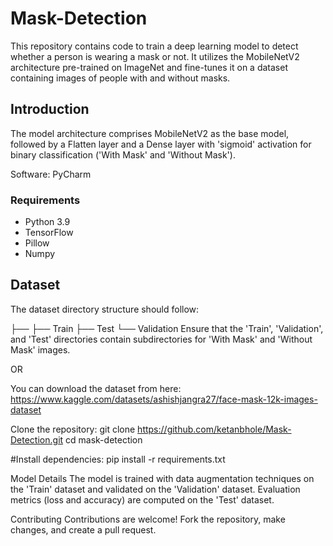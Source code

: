 # Mask-Detection

This repository contains code to train a deep learning model to detect whether a person is wearing a mask or not. 
It utilizes the MobileNetV2 architecture pre-trained on ImageNet and fine-tunes it on a dataset containing images of people with and without masks.

## Introduction

The model architecture comprises MobileNetV2 as the base model, followed by a Flatten layer and a Dense layer with 'sigmoid' activation for binary classification ('With Mask' and 'Without Mask').

Software:
PyCharm

### Requirements

- Python 3.9
- TensorFlow
- Pillow
- Numpy

## Dataset
The dataset directory structure should follow:

├── <REPO-NAME>
    ├── Train
    ├── Test
    └── Validation
Ensure that the 'Train', 'Validation', and 'Test' directories contain subdirectories for 'With Mask' and 'Without Mask' images.

OR    

You can download the dataset from here:
https://www.kaggle.com/datasets/ashishjangra27/face-mask-12k-images-dataset

Clone the repository:
git clone https://github.com/ketanbhole/Mask-Detection.git
cd mask-detection    


#Install dependencies:
pip install -r requirements.txt

Model Details
The model is trained with data augmentation techniques on the 'Train' dataset and validated on the 'Validation' dataset. Evaluation metrics (loss and accuracy) are computed on the 'Test' dataset.

Contributing
Contributions are welcome! Fork the repository, make changes, and create a pull request.
